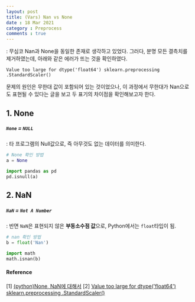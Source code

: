 ```yaml
---
layout: post
title: (Vars) Nan vs None
date : 18 Mar 2021
category : Preprocess
comments : true
---
```

: 무심코 Nan과 None을 동일한 존재로 생각하고 있었다.
그러다, 분명 모든 결측치를 제거하였는데, 아래와 같은 에러가 뜨는 것을 확인하였다.
```
Value too large for dtype('float64') sklearn.preprocessing .StandardScaler()
```
문제의 원인은 무한대 값이 포함되어 있는 것이었으나, 이 과정에서 무한대가 Nan으로도 표현될 수 있다는 글을 보고 두 표기의 차이점을 확인해보고자 한다.

## 1. None
##### `None` = `NULL`
: 타 프로그램의 Null값으로, 즉 아무것도 없는 데이터를 의미한다.
```python
# None 확인 방법
a = None

import pandas as pd
pd.isnull(a)
```


## 2. NaN
##### `NaN` = `Not A Number`
: 반면 `NaN`은 표현되지 않은 <b>부동소수점 값</b>으로, Python에서는 `float`타입이 됨.
```python
# nan 확인 방법
b = float('Nan')

import math
math.isnan(b)
```


#### Reference
[1] [(python)None, NaN에 대해서](https://purplechip.tistory.com/5)
[2] [Value too large for dtype('float64') sklearn.preprocessing .StandardScaler()](https://stackoverflow.com/questions/45886312/value-too-large-for-dtypefloat64-sklearn-preprocessing-standardscaler)
